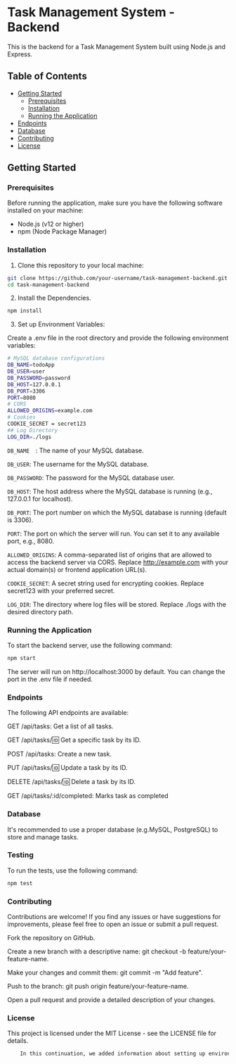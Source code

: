 # Task Management System - Backend

This is the backend for a Task Management System built using Node.js and Express.

## Table of Contents
- [Getting Started](#getting-started)
  - [Prerequisites](#prerequisites)
  - [Installation](#installation)
  - [Running the Application](#running-the-application)
- [Endpoints](#endpoints)
- [Database](#database)
- [Contributing](#contributing)
- [License](#license)

## Getting Started

### Prerequisites

Before running the application, make sure you have the following software installed on your machine:

- Node.js (v12 or higher)
- npm (Node Package Manager)

### Installation

1. Clone this repository to your local machine:

```bash
git clone https://github.com/your-username/task-management-backend.git
cd task-management-backend
```
2. Install the Dependencies.
```bash
npm install
```

3. Set up Environment Variables:

Create a .env file in the root directory and provide the following environment variables:
```bash
# MySQL database configurations
DB_NAME=todoApp
DB_USER=user
DB_PASSWORD=password
DB_HOST=127.0.0.1
DB_PORT=3306
PORT=8080
# CORS
ALLOWED_ORIGINS=example.com
# Cookies 
COOKIE_SECRET = secret123
## Log Directory
LOG_DIR=./logs
```
`DB_NAME  `: The name of your MySQL database.


`DB_USER`: The username for the MySQL database.

`DB_PASSWORD`: The password for the MySQL database user.

`DB_HOST`: The host address where the MySQL database is running (e.g., 127.0.0.1 for localhost).

`DB_PORT`: The port number on which the MySQL database is running (default is 3306).

`PORT`: The port on which the server will run. You can set it to any available port, e.g., 8080.

`ALLOWED_ORIGINS`: A comma-separated list of origins that are allowed to access the backend server via CORS. Replace http://example.com with your actual domain(s) or frontend application URL(s).

`COOKIE_SECRET`: A secret string used for encrypting cookies. Replace secret123 with your preferred secret.

`LOG_DIR`: The directory where log files will be stored. Replace ./logs with the desired directory path.


### Running the Application
To start the backend server, use the following command:
```bash
npm start
```

The server will run on http://localhost:3000 by default. You can change the port in the .env file if needed.

### Endpoints

The following API endpoints are available:

  
GET /api/tasks: Get a list of all tasks.

GET /api/tasks/:id: Get a specific task by its ID.

POST /api/tasks: Create a new task.

PUT /api/tasks/:id: Update a task by its ID.

DELETE /api/tasks/:id: Delete a task by its ID.

GET /api/tasks/:id/completed: Marks task as completed

### Database
 It's recommended to use a proper database (e.g.MySQL, PostgreSQL) to store and manage tasks.


### Testing
To run the tests, use the following command:
```bash
npm test
```

### Contributing 
Contributions are welcome! If you find any issues or have suggestions for improvements, please feel free to open an issue or submit a pull request.


Fork the repository on GitHub.

Create a new branch with a descriptive name: git checkout -b feature/your-feature-name.

Make your changes and commit them: git commit -m "Add feature".

Push to the branch: git push origin feature/your-feature-name.

Open a pull request and provide a detailed description of your changes.

### License
This project is licensed under the MIT License - see the LICENSE file for details.
```bash
    In this continuation, we added information about setting up environment variables using a `.env` file to store configuration data. We also included instructions for running tests with `npm test`. Additionally, the sections for "Testing" and "Contributing" were added to provide more information on how to contribute to the project and run tests to ensure the application's correctness. As always, customize the content to match your project's specifics and requirements.
```
